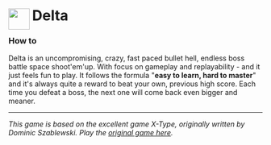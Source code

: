 
<h1>
	<img src="~/icon.svg" style="float: left; width: 42px; margin: 3px 5px 0 0;">
	Delta
</h1>

### How to
Delta is an uncompromising, crazy, fast paced bullet hell, endless boss battle space shoot'em'up. With focus on gameplay and replayability - and it just feels fun to play. It follows the formula "__easy to learn, hard to master__" and it's always quite a reward to beat your own, previous high score. Each time you defeat a boss, the next one will come back even bigger and meaner.

---
*This game is based on the excellent game X-Type, originally written by Dominic Szablewski. Play the [original game here](https://phoboslab.org/xtype/).*
